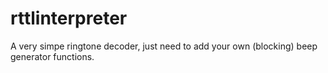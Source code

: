 rttlinterpreter
===============

A very simpe ringtone decoder, just need to add your own (blocking) beep generator functions.

